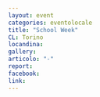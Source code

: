 ```yaml
---
layout: event
categories: eventolocale
title: "School Week"
CL: Torino
locandina:
gallery:
articolo: "-"
report:
facebook: 
link: 
---
```

